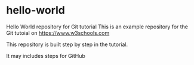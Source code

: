 # hello-world
Hello World repository for Git tutorial
This is an example repository for the Git tutoial on https://www.w3schools.com

This repository is built step by step in the tutorial.

It may includes steps for GitHub
